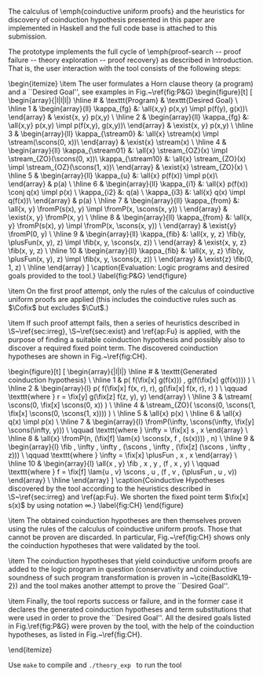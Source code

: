 The calculus of \emph{coinductive uniform proofs} and the heuristics for discovery of coinduction hypothesis presented in this paper are implemented in Haskell and the full code base is attached to this submission.

The prototype implements the full cycle of \emph{proof-search -- proof failure -- theory exploration -- proof recovery}
as described in Introduction.
That is, the user interaction with the tool consists of the following steps:

\begin{itemize}
\item The user formulates a Horn clause theory (a program) and a ``Desired Goal'', see examples in Fig.~\ref{fig:P&G}
   \begin{figure}[t]
\[ \begin{array}{|l|l|l|}
  \hline
  \# & \texttt{Program} & \texttt{Desired Goal} \\
  \hline
    1 &
    \begin{array}{ll}
      \kappa_{fg} &: \all{x,y}  p(x,y) \impl p(f(y), g(x))\\
    \end{array}
    & \exist{x, y} p(x,y) \\
  \hline
    2 &
    \begin{array}{ll}
      \kappa_{fg} &: \all{x,y}  p(x,y) \impl p(f(x,y), g(x,y))\\
    \end{array}
    & \exist{x, y} p(x,y) \\
  \hline
    3 &
    \begin{array}{ll}
      \kappa_{\stream0} &: \all{x}  \stream(x) \impl \stream(\scons(0, x))\\
    \end{array}
    & \exist{x} \stream(x) \\
  \hline
    4 &
    \begin{array}{ll}
      \kappa_{\stream01} &: \all{x} \stream_{OZ}(x) \impl \stream_{ZO}(\scons(0, x))\\
      \kappa_{\stream10} &: \all{x} \stream_{ZO}(x) \impl \stream_{OZ}(\scons(1, x))\\
    \end{array}
    & \exist{x} \stream_{ZO}(x) \\
  \hline
    5 &
    \begin{array}{ll}
      \kappa_{u} &: \all{x}  p(f(x)) \impl p(x)\\
    \end{array}
    & p(a) \\
  \hline
    6 &
    \begin{array}{ll}
      \kappa_{i1} &: \all{x}  p(f(x)) \conj q(x) \impl p(x) \\
      \kappa_{i2} &: q(a) \\
      \kappa_{i3} &: \all{x}  q(x) \impl q(f(x))\\
    \end{array}
    & p(a) \\
  \hline
    7 &
    \begin{array}{ll}
      \kappa_{from} &: \all{x, y} \fromP(s(x), y) \impl \fromP(x, \scons(x, y)) \\
    \end{array}
    & \exist{x, y} \fromP(x, y) \\
  \hline
    8 &
    \begin{array}{ll}
      \kappa_{from} &: \all{x, y} \fromP(s(x), y) \impl \fromP(x, \scons(x, y)) \\
    \end{array}
    & \exist{y} \fromP(0, y) \\
  \hline
    9 &
    \begin{array}{ll}
      \kappa_{fib} &: \all{x, y, z} \fib(y, \plusFun(x, y), z) \impl \fib(x, y, \scons(x, z)) \\
    \end{array}
    & \exist{x, y, z} \fib(x, y, z) \\
  \hline
    10 &
    \begin{array}{ll}
      \kappa_{fib} &: \all{x, y, z} \fib(y, \plusFun(x, y), z) \impl \fib(x, y, \scons(x, z)) \\
    \end{array}
    & \exist{z} \fib(0, 1, z) \\
  \hline
\end{array} \]
  \caption{Evaluation: Logic programs and desired goals provided to the tool.}
    \label{fig:P&G}
  \end{figure}

\item On the first proof attempt, only the rules of the calculus of coinductive uniform proofs are applied (this includes the coinductive rules such as $\Cofix$ but excludes $\Cut$.)

\item If such proof attempt fails, then a series of heuristics described in \S~\ref{sec:irreg}, \S~\ref{sec:exist} and \ref{ap:Fu} is applied, with the purpose of finding a suitable coinduction hypothesis and possibly also to discover a required fixed point term. The discovered coinduction hypotheses are shown in Fig.~\ref{fig:CH}.

 
    
  \begin{figure}[t]
\[ \begin{array}{|l|l|}
  \hline
  \# & \texttt{Generated coinduction hypothesis} \\
  \hline
    1
    & p( f(\fix[x] g(f(x)))  ,  g(f(\fix[x] g(f(x)))) ) \\
  \hline
    2 &
    \begin{array}{l}
      p( f(\fix[x] f(x, r), r), g(\fix[x] f(x, r), r) ) \\
      \qquad \texttt{where  } r = \fix[y] g(\fix[z] f(z, y), y)
    \end{array}     \\
  \hline
    3 &
    \stream( \scons(0, \fix[x] \scons(0, x)) ) \\
  \hline
    4 &
    \stream_{ZO}( \scons(0, \scons(1, \fix[x] \scons(0, \scons(1, x)))) ) \\
  \hline
    5 &
    \all{x} p(x) \\
  \hline
    6 &
    \all{x} q(x) \impl p(x) \\
  \hline
    7 &
    \begin{array}{l}
      \fromP(\infty, \scons(\infty, \fix[y] \scons(\infty, y))) \\
      \qquad \texttt{where  } \infty = \fix[x] s \, x
    \end{array}     \\
  \hline
    8 &
    \all{x} \fromP(n, (\fix[f] \lam{x} \scons(x, f \, (s(x)))) \, n)  \\
  \hline
    9 &
    \begin{array}{l}
      \fib \, \infty \, \infty \,
      (\scons \, \infty \, (\fix[z] (\scons \, \infty \, z))) \\
      \qquad \texttt{where  } \infty = \fix[x] \plusFun \, x \, x
    \end{array}     \\
  \hline
    10
     & \begin{array}{l}
         \all{x \, y} \fib \, x \, y \, (f \, x \, y) \\
         \qquad \texttt{where  }
         f = \fix[f] \lam{u \, v} \scons \, u \, (f \, v \, (\plusFun \, u \, v))
       \end{array}
     \\
     \hline
\end{array} \]
  \caption{Coinductive Hypotheses discovered by the tool according to the heuristics described in  \S~\ref{sec:irreg} and \ref{ap:Fu}. We shorten the fixed point term $\fix[x] s(x)$ by using notation $\infty$.}
    \label{fig:CH}
  \end{figure}

\item The obtained coinduction hypotheses are then themselves proven using the rules of the calculus of coinductive uniform proofs. Those that cannot be proven are discarded. In particular, Fig.~\ref{fig:CH} shows only the coinduction hypotheses that were validated by the tool. 
  
\item The coinduction hypotheses that yield coinductive uniform proofs are added to the logic program in question (conservativity and coinductive soundness of such program transformation is proven in ~\cite{BasoldKL19-2})
  and the tool makes another attempt to prove the ``Desired Goal''.

\item Finally, the tool reports success or failure, and in the former case it declares the generated coinduction hypotheses and term substitutions that were used in order to prove the  ``Desired Goal''. All the desired goals listed in Fig.\ref{fig:P&G} were proven by the tool, with the help of the
  coinduction hypotheses, as listed in Fig.~\ref{fig:CH}.
  
  \end{itemize}

Use `make` to compile and `./theory_exp ` to run the tool
